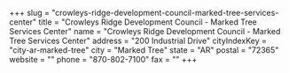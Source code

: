 +++
slug = "crowleys-ridge-development-council-marked-tree-services-center"
title = "Crowleys Ridge Development Council - Marked Tree Services Center"
name = "Crowleys Ridge Development Council - Marked Tree Services Center"
address = "200 Industrial Drive"
cityIndexKey = "city-ar-marked-tree"
city = "Marked  Tree"
state = "AR"
postal = "72365"
website = ""
phone = "870-802-7100"
fax = ""
+++
